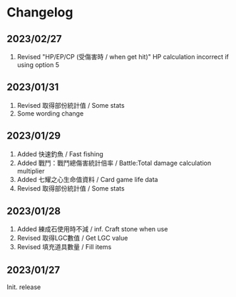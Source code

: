 # Changelog  

## 2023/02/27
1. Revised "HP/EP/CP (受傷害時 / when get hit)" HP calculation incorrect if using option 5  

## 2023/01/31
1. Revised 取得部份統計值 / Some stats
1. Some wording change 

## 2023/01/29  
1. Added 快速釣魚 / Fast fishing
1. Added 戰鬥：戰鬥總傷害統計倍率 / Battle:Total damage calculation multiplier
1. Added 七耀之心生命值資料 / Card game life data
1. Revised 取得部份統計值 / Some stats

## 2023/01/28  
1. Added 練成石使用時不減 / inf. Craft stone when use
1. Revised 取得LGC數值 / Get LGC value
1. Revised 填充道具數量 / Fill items

## 2023/01/27
Init. release

